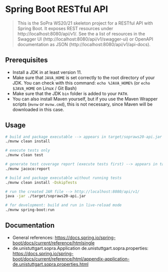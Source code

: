 # Spring Boot RESTful API

> This is the SoPra WS20/21 skeleton project for a RESTful API with Spring Boot.
> It exposes REST resources under http://localhost:8080/api/v1/.
> See the a list of resources in the Swagger UI (http://localhost:8080/api/v1/swagger-ui) or OpenAPI documentation as JSON (http://localhost:8080/api/v1/api-docs).

## Prerequisites

- Install a JDK in at least version 11.
- Make sure that `JAVA_HOME` is set correctly to the root directory of your JDK. You can check with this command: `echo %JAVA_HOME%` (or `echo $JAVA_HOME` on Linux / Git Bash)
- Make sure that the JDK `bin` folder is added to your `PATH`.
- You can also install Maven yourself, but if you use the Maven Wrapper scripts (`mvnw` or `mvnw.cmd`), this is not necessary, since Maven will be downloaded in this case.

## Usage

```bash
# build and package executable --> appears in target/sopraws20-api.jar
./mvnw clean install

# execute tests only
./mvnw clean test

# generate test coverage report (execute tests first) --> appears in target/site/jacoco/index.html
./mvnw jacoco:report

# build and package executable without running tests
./mvnw clean install -DskipTests

# run the created JAR file --> http://localhost:8080/api/v1/
java -jar ./target/sopraws20-api.jar

# for development: build and run in live-reload mode
./mvnw spring-boot:run
```

## Documentation

- General references: https://docs.spring.io/spring-boot/docs/current/reference/htmlsingle
- de.unistuttgart.sopra.Application de.unistuttgart.sopra.properties: https://docs.spring.io/spring-boot/docs/current/reference/html/appendix-application-de.unistuttgart.sopra.properties.html
